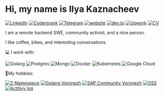 # Hi, my name is Ilya Kaznacheev


[![LinkedIn](https://img.shields.io/badge/LinkedIn-profile-%230e76a8?style=flat&logo=linkedin)](https://linkedin.com/in/ilyakaznacheev)
[![Codersrank](https://img.shields.io/badge/CodersRank-profile-%2350b0ba?style=flat&logo=codersrank)](https://profile.codersrank.io/user/ilyakaznacheev)
[![Telegram](https://img.shields.io/badge/Telegram-ping-%232CA5E0?style=flat&logo=telegram)](https://t.me/ilyakaznacheev)
[![website](https://img.shields.io/badge/personal-blog-blueviolet?style=flat)](http://kaznacheev.me)
[![dev.to](https://img.shields.io/badge/dev.to-blog-%230A0A0A?style=flat&logo=dev.to)](https://dev.to/ilyakaznacheev)
[![Upwork](https://img.shields.io/badge/upwork-hire-%236FDA44?style=flat&logo=upwork)](https://upwork.com/o/profiles/users/_~01d11fd187549ef566/)
[![CV](https://img.shields.io/badge/CV-hire-success?style=flat)](http://kaznacheev.me/cv/en)

I am a remote  backend SWE, community activist, and a nice person.

I like coffee, bikes, and interesting conversations.

💻 I work with:

![Golang](https://img.shields.io/badge/golang-programming-%2300ADD8?style=flat&logo=go)
![Postgres](https://img.shields.io/badge/postgresql-database-%23336791?style=flat&logo=postgresql)
![Mongo](https://img.shields.io/badge/mongodb-database-%2347A248?style=flat&logo=mongodb)
![Docker](https://img.shields.io/badge/docker-containers-%232496ED?style=flat&logo=docker)
![Kubernetes](https://img.shields.io/badge/kubernetes-containers-%23326CE5?style=flat&logo=kubernetes)
![Google Cloud](https://img.shields.io/badge/google-cloud-%234285F4?style=flat&logo=google%20cloud)

🥤My hobbies:

[![Z-Namespace](https://img.shields.io/badge/z--namespace-podcast-yellow?style=flat&logo=google%20podcasts)](https://ilyakaznacheev.github.io/z-namespace/)
[![Golang Voronezh](https://img.shields.io/badge/golang_voronezh-community-%2300ADD8?style=flat&logo=go)](https://www.meetup.com/ru-RU/Golang-Voronezh/)
[![SAP Community Voronezh](https://img.shields.io/badge/sap_voronezh-community-%23008FD3?style=flat&logo=sap)](http://sapcmntvrn.ru/)
[![OSS](https://img.shields.io/badge/oss-contribution-%233DA639?style=flat&logo=open%20source%20initiative)](https://github.com/ilyakaznacheev)
[![Actitivy log](https://img.shields.io/badge/log-activity-lightgrey?style=flat)](https://ilyakaznacheev.github.io/public/)
